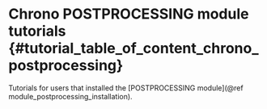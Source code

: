 Chrono POSTPROCESSING module tutorials   {#tutorial_table_of_content_chrono_postprocessing}
======================================

Tutorials for users that installed the [POSTPROCESSING module](@ref module_postprocessing_installation).